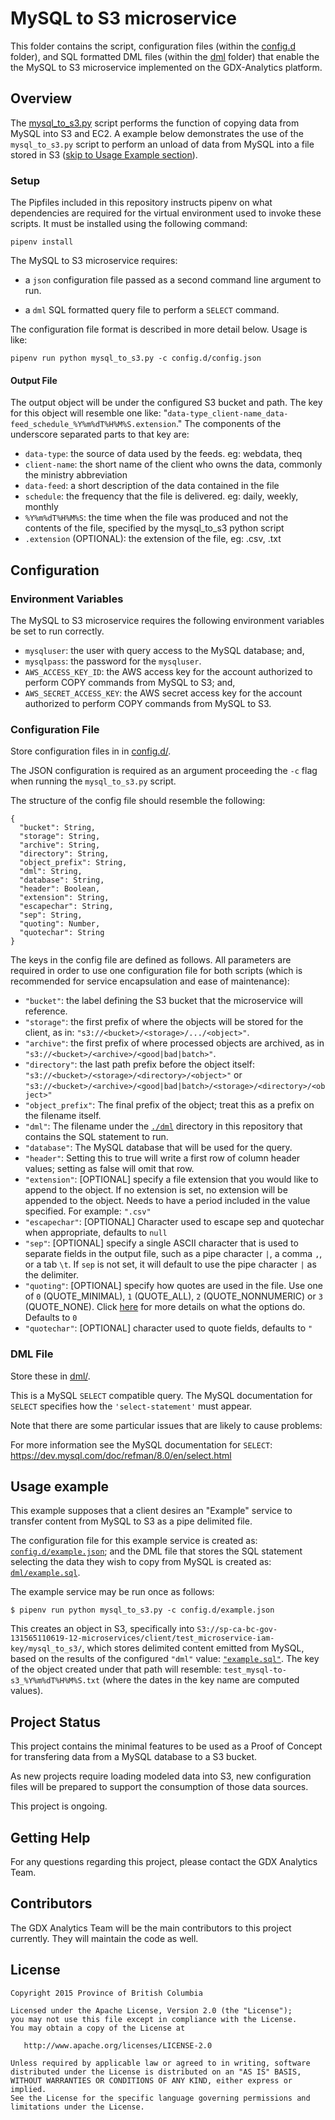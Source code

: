 # MySQL to S3 microservice

This folder contains the script, configuration files (within the [config.d](./config.d/) folder), and SQL formatted DML files (within the [dml](./dml/) folder) that enable the the MySQL to S3 microservice implemented on the GDX-Analytics platform.


## Overview

The [mysql_to_s3.py](./mysql_to_s3.py) script performs the function of copying data from MySQL into S3 and EC2. A example below demonstrates the use of the `mysql_to_s3.py` script to perform an unload of data from MySQL into a file stored in S3 ([skip to Usage Example section](#usage-example)).  

### Setup

The Pipfiles included in this repository instructs pipenv on what dependencies are required for the virtual environment used to invoke these scripts. It must be installed using the following command:

```
pipenv install
```

The MySQL to S3 microservice requires:

 - a `json` configuration file passed as a second command line argument to run.

 - a `dml` SQL formatted query file to perform a `SELECT` command.

The configuration file format is described in more detail below. Usage is like:

```
pipenv run python mysql_to_s3.py -c config.d/config.json
```

#### Output File

The output object will be under the configured S3 bucket and path. The key for this object will resemble one like: "`data-type_client-name_data-feed_schedule_%Y%m%dT%H%M%S.extension`." The components of the underscore separated parts to that key are:

 - `data-type`: the source of data used by the feeds. eg: webdata, theq
 - `client-name`: the short name of the client who owns the data, commonly the ministry abbreviation
 - `data-feed`: a short description of the data contained in the file
 - `schedule`: the frequency that the file is delivered. eg: daily, weekly, monthly
 - `%Y%m%dT%H%M%S`: the time when the file was produced and not the contents of the file, specified by the mysql_to_s3 python script
 - `.extension` (OPTIONAL): the extension of the file, eg: .csv, .txt


## Configuration

### Environment Variables

The MySQL to S3 microservice requires the following environment variables be set to run correctly.

- `mysqluser`: the user with query access to the MySQL database; and,
- `mysqlpass`: the password for the `mysqluser`.
- `AWS_ACCESS_KEY_ID`: the AWS access key for the account authorized to perform COPY commands from MySQL to S3; and,
- `AWS_SECRET_ACCESS_KEY`: the AWS secret access key for the account authorized to perform COPY commands from MySQL to S3.

### Configuration File

Store configuration files in in [config.d/](./config.d/).

The JSON configuration is required as an argument proceeding the `-c` flag when running the `mysql_to_s3.py` script.

The structure of the config file should resemble the following:

```
{
  "bucket": String,
  "storage": String,
  "archive": String,
  "directory": String,
  "object_prefix": String,
  "dml": String,
  "database": String,
  "header": Boolean,
  "extension": String,
  "escapechar": String,
  "sep": String,
  "quoting": Number,
  "quotechar": String
}
```

The keys in the config file are defined as follows. All parameters are required in order to use one configuration file for both scripts (which is recommended for service encapsulation and ease of maintenance):

- `"bucket"`: the label defining the S3 bucket that the microservice will reference.
- `"storage"`: the first prefix of where the objects will be stored for the client, as in: `"s3://<bucket>/<storage>/.../<object>"`.
- `"archive"`: the first prefix of where processed objects are archived, as in `"s3://<bucket>/<archive>/<good|bad|batch>"`.
- `"directory"`: the last path prefix before the object itself: `"s3://<bucket>/<storage>/<directory>/<object>"` or `"s3://<bucket>/<archive>/<good|bad|batch>/<storage>/<directory>/<object>"`
- `"object_prefix"`: The final prefix of the object; treat this as a prefix on the filename itself.
- `"dml"`: The filename under the [`./dml`](./dml/) directory in this repository that contains the SQL statement to run.
- `"database"`: The MySQL database that will be used for the query.
- `"header"`: Setting this to true will write a first row of column header values; setting as false will omit that row.
- `"extension"`: [OPTIONAL] specify a file extension that you would like to append to the object. If no extension is set, no extension will be appended to the object. Needs to have a period included in the value specified. For example: `".csv"`
- `"escapechar"`: [OPTIONAL] Character used to escape sep and quotechar when appropriate, defaults to `null`
- `"sep"`: [OPTIONAL] specify a single ASCII character that is used to separate fields in the output file, such as a pipe character `|`, a comma `,`, or a tab `\t`. If `sep` is not set, it will default to use the pipe character `|` as the delimiter.
- `"quoting"`: [OPTIONAL] specify how quotes are used in the file. Use one of `0` (QUOTE_MINIMAL), `1` (QUOTE_ALL), `2` (QUOTE_NONNUMERIC) or `3` (QUOTE_NONE). Click [here](https://docs.python.org/3/library/csv.html) for more details on what the options do. Defaults to `0`
- `"quotechar"`: [OPTIONAL] character used to quote fields, defaults to `"`

### DML File

Store these in [dml/](./dml/).

This is a MySQL `SELECT` compatible query. The MySQL documentation for `SELECT` specifies how the `'select-statement'` must appear.

Note that there are some particular issues that are likely to cause problems:

For more information see the MySQL documentation for `SELECT`: https://dev.mysql.com/doc/refman/8.0/en/select.html

## Usage example
This example supposes that a client desires an "Example" service to transfer content from MySQL to S3 as a pipe delimited file.

The configuration file for this example service is created as: [`config.d/example.json`](./config.d/example.json); and the DML file that stores the SQL statement selecting the data they wish to copy from MySQL is created as: [`dml/example.sql`](./dml/example.sql).

The example service may be run once as follows:

```
$ pipenv run python mysql_to_s3.py -c config.d/example.json
```

This creates an object in S3, specifically into `S3://sp-ca-bc-gov-131565110619-12-microservices/client/test_microservice-iam-key/mysql_to_s3/`, which stores delimited content emitted from MySQL, based on the results of the configured `"dml"` value: [`"example.sql"`](./dml/example.json). The key of the object created under that path will resemble: `test_mysql-to-s3_%Y%m%dT%H%M%S.txt` (where the dates in the key name are computed values).

## Project Status

This project contains the minimal features to be used as a Proof of Concept for transfering data from a MySQL database to a S3 bucket.

As new projects require loading modeled data into S3, new configuration files will be prepared to support the consumption of those data sources.

This project is ongoing.

## Getting Help

For any questions regarding this project, please contact the GDX Analytics Team.

## Contributors

The GDX Analytics Team will be the main contributors to this project currently. They will maintain the code as well.

## License

```
Copyright 2015 Province of British Columbia

Licensed under the Apache License, Version 2.0 (the "License");
you may not use this file except in compliance with the License.
You may obtain a copy of the License at

   http://www.apache.org/licenses/LICENSE-2.0

Unless required by applicable law or agreed to in writing, software
distributed under the License is distributed on an "AS IS" BASIS,
WITHOUT WARRANTIES OR CONDITIONS OF ANY KIND, either express or implied.
See the License for the specific language governing permissions and limitations under the License.
```
